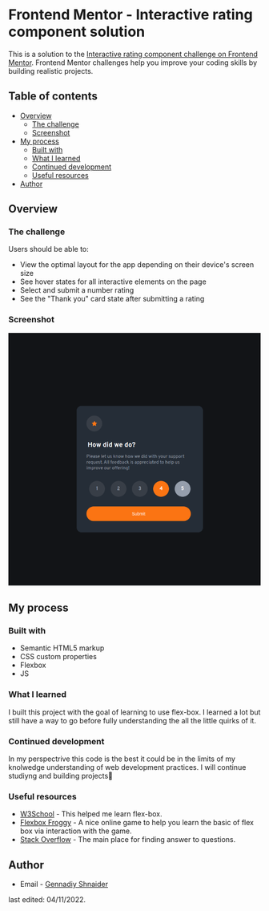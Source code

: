# Frontend Mentor - Interactive rating component solution

This is a solution to the [Interactive rating component challenge on Frontend Mentor](https://www.frontendmentor.io/challenges/interactive-rating-component-koxpeBUmI). Frontend Mentor challenges help you improve your coding skills by building realistic projects.

## Table of contents

- [Overview](#overview)
  - [The challenge](#the-challenge)
  - [Screenshot](#screenshot)
- [My process](#my-process)
  - [Built with](#built-with)
  - [What I learned](#what-i-learned)
  - [Continued development](#continued-development)
  - [Useful resources](#useful-resources)
- [Author](#author)

## Overview

### The challenge

Users should be able to:

- View the optimal layout for the app depending on their device's screen size
- See hover states for all interactive elements on the page
- Select and submit a number rating
- See the "Thank you" card state after submitting a rating

### Screenshot

![](./images/screenshot.png?raw=true)

## My process

### Built with

- Semantic HTML5 markup
- CSS custom properties
- Flexbox
- JS

### What I learned

I built this project with the goal of learning to use flex-box. I learned a lot but still have a way to go before fully understanding the all the little quirks of it.

### Continued development

In my perspectrive this code is the best it could be in the limits of my knolwedge understanding of web development practices.
I will continue studiyng and building projects💪

### Useful resources

- [W3School](https://www.w3schools.com) - This helped me learn flex-box.
- [Flexbox Froggy](https://flexboxfroggy.com) - A nice online game to help you learn the basic of flex box via interaction with the game.
- [Stack Overflow](https://stackoverflow.com/) - The main place for finding answer to questions.

## Author

- Email - [Gennadiy Shnaider](gsfebruary@gmail.com)

last edited: 04/11/2022.
